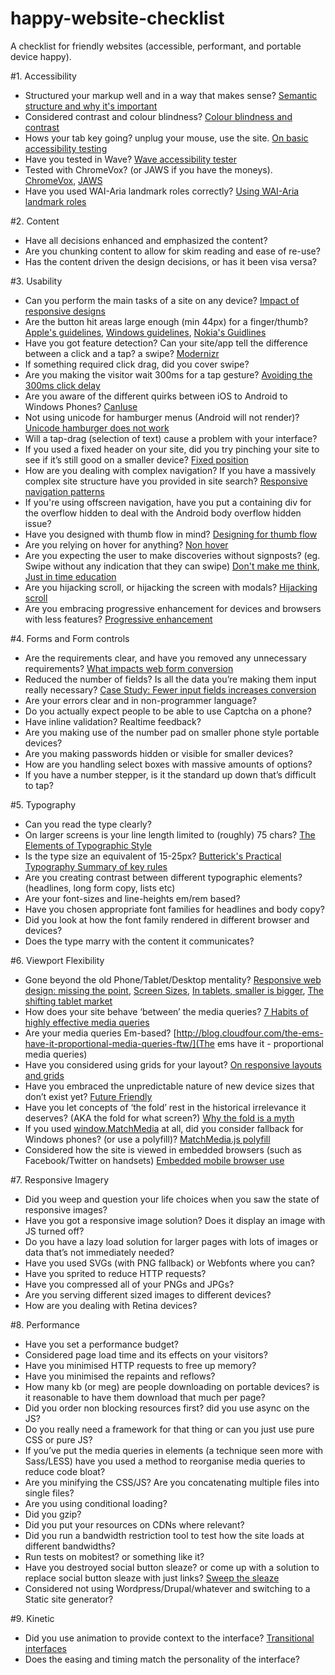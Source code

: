 happy-website-checklist
=======================

A checklist for friendly websites (accessible, performant, and portable device happy). 

#1. Accessibility

- Structured your markup well and in a way that makes sense?    [Semantic structure and why it's important](http://webaim.org/techniques/semanticstructure/)
- Considered contrast and colour blindness?     [Colour blindness and contrast](http://www.visionaustralia.org/digital-access-cca)
- Hows your tab key going? unplug your mouse, use the site.     [On basic accessibility testing](http://24ways.org/2013/coding-towards-accessibility/)
- Have you tested in Wave?  [Wave accessibility tester](http://wave.webaim.org/)
- Tested with ChromeVox? (or JAWS if you have the moneys).          [ChromeVox](http://www.chromevox.com/), [JAWS](http://www.freedomscientific.com/products/fs/jaws-product-page.asp)
- Have you used WAI-Aria landmark roles correctly?          [Using WAI-Aria landmark roles](http://blog.paciellogroup.com/2013/02/using-wai-aria-landmarks-2013/)

#2. Content

- Have all decisions enhanced and emphasized the content?
- Are you chunking content to allow for skim reading and ease of re-use?
- Has the content driven the design decisions, or has it been visa versa?

#3. Usability

- Can you perform the main tasks of a site on any device? [Impact of responsive designs](http://www.lukew.com/ff/entry.asp?1691)
- Are the button hit areas large enough (min 44px) for a finger/thumb? [Apple's guidelines](http://developer.apple.com/iphone/library/documentation/UserExperience/Conceptual/MobileHIG/DesigningNativeApp/DesigningNativeApp.html#//apple_ref/doc/uid/TP40006556-CH4-SW1), [Windows guidelines](http://go.microsoft.com/?linkid=9713252), [Nokia's Guidlines](http://library.developer.nokia.com/index.jsp?topic=/S60_5th_Edition_Cpp_Developers_Library/GUID-5486EFD3-4660-4C19-A007-286DE48F6EEF.html)
- Have you got feature detection? Can your site/app tell the difference between a click and a tap? a swipe? [Modernizr](http://modernizr.com/)
- If something required click drag, did you cover swipe?
- Are you making the visitor wait 300ms for a tap gesture? [Avoiding the 300ms click delay](http://timkadlec.com/2013/11/Avoiding-the-300ms-click-delay-accessibly/)
- Are you aware of the different quirks between iOS to Android to Windows Phones? [CanIuse](http://caniuse.com/)
- Not using unicode for hamburger menus (Android will not render)? [Unicode hamburger does not work](https://twitter.com/davatron5000/status/341646818926530560)
- Will a tap-drag (selection of text) cause a problem with your interface?
- If you used a fixed header on your site, did you try pinching your site to see if it’s still good on a smaller device? [Fixed position](http://bradfrostweb.com/blog/mobile/fixed-position/)
- How are you dealing with complex navigation? If you have a massively complex site structure have you provided in site search? [Responsive navigation patterns](http://bradfrostweb.com/blog/web/responsive-nav-patterns/)
- If you're using offscreen navigation, have you put a containing div for the overflow hidden to deal with the Android body overflow hidden issue?
- Have you designed with thumb flow in mind? [Designing for thumb flow](http://www.lukew.com/ff/entry.asp?1734)
- Are you relying on hover for anything? [Non hover](http://trentwalton.com/2010/07/05/non-hover/)
- Are you expecting the user to make discoveries without signposts? (eg. Swipe without any indication that they can swipe) [Don't make me think](http://www.sensible.com/dmmt.html), [Just in time education](http://www.lukew.com/ff/entry.asp?1786)
- Are you hijacking scroll, or hijacking the screen with modals? [Hijacking scroll](http://trentwalton.com/2013/10/23/scroll-hijacking/)
- Are you embracing progressive enhancement for devices and browsers with less features? [Progressive enhancement](http://adactio.com/journal/1700/)

#4. Forms and Form controls

- Are the requirements clear, and have you removed any unnecessary requirements? [What impacts web form conversion](http://www.lukew.com/ff/entry.asp?1416)
- Reduced the number of fields? Is all the data you’re making them input really necessary? [Case Study: Fewer input fields increases conversion](http://www.lukew.com/ff/entry.asp?910)
- Are your errors clear and in non-programmer language?
- Do you actually expect people to be able to use Captcha on a phone?
- Have inline validation? Realtime feedback?
- Are you making use of the number pad on smaller phone style portable devices?
- Are you making passwords hidden or visible for smaller devices?
- How are you handling select boxes with massive amounts of options?
- If you have a number stepper, is it the standard up down that’s difficult to tap?

#5. Typography 

- Can you read the type clearly?
- On larger screens is your line length limited to (roughly) 75 chars? [The Elements of Typographic Style](http://www.amazon.com/Elements-Typographic-Style-Robert-Bringhurst/dp/0881792063)
- Is the type size an equivalent of 15-25px? [Butterick's Practical Typography Summary of key rules](http://practicaltypography.com/summary-of-key-rules.html)
- Are you creating contrast between different typographic elements? (headlines, long form copy, lists etc)
- Are your font-sizes and line-heights em/rem based?
- Have you chosen appropriate font families for headlines and body copy?
- Did you look at how the font family rendered in different browser and devices?
- Does the type marry with the content it communicates?

#6. Viewport Flexibility

- Gone beyond the old Phone/Tablet/Desktop mentality?  [Responsive web design: missing the point](http://bradfrostweb.com/blog/web/responsive-web-design-missing-the-point/), [Screen Sizes](http://screensiz.es/phone), [In tablets, smaller is bigger](http://www.lukew.com/ff/entry.asp?1695), [The shifting tablet market](http://www.lukew.com/ff/entry.asp?1692)
- How does your site behave ‘between’ the media queries? [7 Habits of highly effective media queries](http://bradfrostweb.com/blog/post/7-habits-of-highly-effective-media-queries/#content)
- Are your media queries Em-based? [http://blog.cloudfour.com/the-ems-have-it-proportional-media-queries-ftw/](The ems have it - proportional media queries)
- Have you considered using grids for your layout? [On responsive layouts and grids](http://dbushell.com/2013/03/19/on-responsive-layout-and-grids/)
- Have you embraced the unpredictable nature of new device sizes that don’t exist yet? [Future Friendly](http://futurefriendlyweb.com/) 
- Have you let concepts of ‘the fold’ rest in the historical irrelevance it deserves? (AKA the fold for what screen?) [Why the fold is a myth](http://blog.kissmetrics.com/why-the-fold-is-a-myth/)
- If you used [window.MatchMedia](https://developer.mozilla.org/en-US/docs/Web/API/Window.matchMedia) at all, did you consider fallback for Windows phones? (or use a polyfill)? [MatchMedia.js polyfill](https://github.com/paulirish/matchMedia.js/)
- Considered how the site is viewed in embedded browsers (such as Facebook/Twitter on handsets) [Embedded mobile browser use](http://www.lukew.com/ff/entry.asp?1801)

#7. Responsive Imagery

- Did you weep and question your life choices when you saw the state of responsive images?
- Have you got a responsive image solution? Does it display an image with JS turned off?
- Do you have a lazy load solution for larger pages with lots of images or data that’s not immediately needed?
- Have you used SVGs (with PNG fallback) or Webfonts where you can?
- Have you sprited to reduce HTTP requests?
- Have you compressed all of your PNGs and JPGs?
- Are you serving different sized images to different devices?
- How are you dealing with Retina devices?

#8. Performance

- Have you set a performance budget?
- Considered page load time and its effects on your visitors?
- Have you minimised HTTP requests to free up memory?
- Have you minimised the repaints and reflows?
- How many kb (or meg) are people downloading on portable devices? is it reasonable to have them download that much per page?
- Did you order non blocking resources first? did you use async on the JS?
- Do you really need a framework for that thing or can you just use pure CSS or pure JS?
- If you’ve put the media queries in elements (a technique seen more with Sass/LESS) have you used a method to reorganise media queries to reduce code bloat?
- Are you minifying the CSS/JS? Are you concatenating multiple files into single files?
- Are you using conditional loading?
- Did you gzip?
- Did you put your resources on CDNs where relevant?
- Did you run a bandwidth restriction tool to test how the site loads at different bandwidths?
- Run tests on mobitest? or something like it?
- Have you destroyed social button sleaze? or come up with a solution to replace social button sleaze with just links? [Sweep the sleaze](http://ia.net/blog/sweep-the-sleaze/)
- Considered not using Wordpress/Drupal/whatever and switching to a Static site generator?

#9. Kinetic

- Did you use animation to provide context to the interface? [Transitional interfaces](https://medium.com/design-ux/926eb80d64e3) 
- Does the easing and timing match the personality of the interface?

